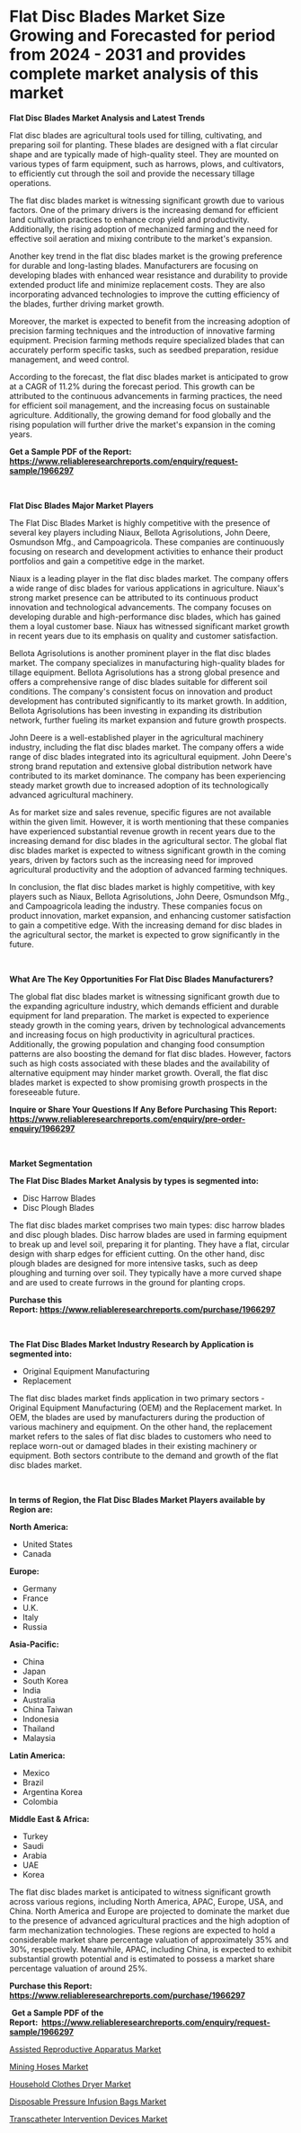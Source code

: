 <p><h1>Flat Disc Blades Market Size Growing and Forecasted for period from 2024 - 2031 and provides complete market analysis of this market</h1></p><p><strong>Flat Disc Blades Market Analysis and Latest Trends</strong></p>
<p><p>Flat disc blades are agricultural tools used for tilling, cultivating, and preparing soil for planting. These blades are designed with a flat circular shape and are typically made of high-quality steel. They are mounted on various types of farm equipment, such as harrows, plows, and cultivators, to efficiently cut through the soil and provide the necessary tillage operations.</p><p>The flat disc blades market is witnessing significant growth due to various factors. One of the primary drivers is the increasing demand for efficient land cultivation practices to enhance crop yield and productivity. Additionally, the rising adoption of mechanized farming and the need for effective soil aeration and mixing contribute to the market's expansion.</p><p>Another key trend in the flat disc blades market is the growing preference for durable and long-lasting blades. Manufacturers are focusing on developing blades with enhanced wear resistance and durability to provide extended product life and minimize replacement costs. They are also incorporating advanced technologies to improve the cutting efficiency of the blades, further driving market growth.</p><p>Moreover, the market is expected to benefit from the increasing adoption of precision farming techniques and the introduction of innovative farming equipment. Precision farming methods require specialized blades that can accurately perform specific tasks, such as seedbed preparation, residue management, and weed control.</p><p>According to the forecast, the flat disc blades market is anticipated to grow at a CAGR of 11.2% during the forecast period. This growth can be attributed to the continuous advancements in farming practices, the need for efficient soil management, and the increasing focus on sustainable agriculture. Additionally, the growing demand for food globally and the rising population will further drive the market's expansion in the coming years.</p></p>
<p><strong>Get a Sample PDF of the Report:&nbsp; <a href="https://www.reliableresearchreports.com/enquiry/request-sample/1966297">https://www.reliableresearchreports.com/enquiry/request-sample/1966297</a></strong></p>
<p>&nbsp;</p>
<p><strong>Flat Disc Blades Major Market Players</strong></p>
<p><p>The Flat Disc Blades Market is highly competitive with the presence of several key players including Niaux, Bellota Agrisolutions, John Deere, Osmundson Mfg., and Campoagricola. These companies are continuously focusing on research and development activities to enhance their product portfolios and gain a competitive edge in the market.</p><p>Niaux is a leading player in the flat disc blades market. The company offers a wide range of disc blades for various applications in agriculture. Niaux's strong market presence can be attributed to its continuous product innovation and technological advancements. The company focuses on developing durable and high-performance disc blades, which has gained them a loyal customer base. Niaux has witnessed significant market growth in recent years due to its emphasis on quality and customer satisfaction.</p><p>Bellota Agrisolutions is another prominent player in the flat disc blades market. The company specializes in manufacturing high-quality blades for tillage equipment. Bellota Agrisolutions has a strong global presence and offers a comprehensive range of disc blades suitable for different soil conditions. The company's consistent focus on innovation and product development has contributed significantly to its market growth. In addition, Bellota Agrisolutions has been investing in expanding its distribution network, further fueling its market expansion and future growth prospects.</p><p>John Deere is a well-established player in the agricultural machinery industry, including the flat disc blades market. The company offers a wide range of disc blades integrated into its agricultural equipment. John Deere's strong brand reputation and extensive global distribution network have contributed to its market dominance. The company has been experiencing steady market growth due to increased adoption of its technologically advanced agricultural machinery.</p><p>As for market size and sales revenue, specific figures are not available within the given limit. However, it is worth mentioning that these companies have experienced substantial revenue growth in recent years due to the increasing demand for disc blades in the agricultural sector. The global flat disc blades market is expected to witness significant growth in the coming years, driven by factors such as the increasing need for improved agricultural productivity and the adoption of advanced farming techniques.</p><p>In conclusion, the flat disc blades market is highly competitive, with key players such as Niaux, Bellota Agrisolutions, John Deere, Osmundson Mfg., and Campoagricola leading the industry. These companies focus on product innovation, market expansion, and enhancing customer satisfaction to gain a competitive edge. With the increasing demand for disc blades in the agricultural sector, the market is expected to grow significantly in the future.</p></p>
<p>&nbsp;</p>
<p><strong>What Are The Key Opportunities For Flat Disc Blades Manufacturers?</strong></p>
<p><p>The global flat disc blades market is witnessing significant growth due to the expanding agriculture industry, which demands efficient and durable equipment for land preparation. The market is expected to experience steady growth in the coming years, driven by technological advancements and increasing focus on high productivity in agricultural practices. Additionally, the growing population and changing food consumption patterns are also boosting the demand for flat disc blades. However, factors such as high costs associated with these blades and the availability of alternative equipment may hinder market growth. Overall, the flat disc blades market is expected to show promising growth prospects in the foreseeable future.</p></p>
<p><strong>Inquire or Share Your Questions If Any Before Purchasing This Report: <a href="https://www.reliableresearchreports.com/enquiry/pre-order-enquiry/1966297">https://www.reliableresearchreports.com/enquiry/pre-order-enquiry/1966297</a></strong></p>
<p>&nbsp;</p>
<p><strong>Market Segmentation</strong></p>
<p><strong>The Flat Disc Blades Market Analysis by types is segmented into:</strong></p>
<p><ul><li>Disc Harrow Blades</li><li>Disc Plough Blades</li></ul></p>
<p><p>The flat disc blades market comprises two main types: disc harrow blades and disc plough blades. Disc harrow blades are used in farming equipment to break up and level soil, preparing it for planting. They have a flat, circular design with sharp edges for efficient cutting. On the other hand, disc plough blades are designed for more intensive tasks, such as deep ploughing and turning over soil. They typically have a more curved shape and are used to create furrows in the ground for planting crops.</p></p>
<p><strong>Purchase this Report:&nbsp;<a href="https://www.reliableresearchreports.com/purchase/1966297">https://www.reliableresearchreports.com/purchase/1966297</a></strong></p>
<p>&nbsp;</p>
<p><strong>The Flat Disc Blades Market Industry Research by Application is segmented into:</strong></p>
<p><ul><li>Original Equipment Manufacturing</li><li>Replacement</li></ul></p>
<p><p>The flat disc blades market finds application in two primary sectors - Original Equipment Manufacturing (OEM) and the Replacement market. In OEM, the blades are used by manufacturers during the production of various machinery and equipment. On the other hand, the replacement market refers to the sales of flat disc blades to customers who need to replace worn-out or damaged blades in their existing machinery or equipment. Both sectors contribute to the demand and growth of the flat disc blades market.</p></p>
<p>&nbsp;</p>
<p><strong>In terms of Region, the Flat Disc Blades Market Players available by Region are:</strong></p>
<p>
    <p> <strong> North America: </strong>
        <ul>
            <li>United States</li>
            <li>Canada</li>
        </ul>
        </p> 
    <p> <strong> Europe: </strong>
        <ul>
            <li>Germany</li>
            <li>France</li>
            <li>U.K.</li>
            <li>Italy</li>
            <li>Russia</li>
        </ul>
        </p> 
    <p> <strong> Asia-Pacific: </strong>
        <ul>
            <li>China</li>
            <li>Japan</li>
            <li>South Korea</li>
            <li>India</li>
            <li>Australia</li>
            <li>China Taiwan</li>
            <li>Indonesia</li>
            <li>Thailand</li>
            <li>Malaysia</li>
        </ul>
        </p> 
    <p> <strong> Latin America: </strong>
        <ul>
            <li>Mexico</li>
            <li>Brazil</li>
            <li>Argentina Korea</li>
            <li>Colombia</li>
        </ul>
        </p> 
    <p> <strong> Middle East & Africa: </strong>
        <ul>
            <li>Turkey</li>
            <li>Saudi</li>
            <li>Arabia</li>
            <li>UAE</li>
            <li>Korea</li>
        </ul>
    </p>
    </p>
<p><p>The flat disc blades market is anticipated to witness significant growth across various regions, including North America, APAC, Europe, USA, and China. North America and Europe are projected to dominate the market due to the presence of advanced agricultural practices and the high adoption of farm mechanization technologies. These regions are expected to hold a considerable market share percentage valuation of approximately 35% and 30%, respectively. Meanwhile, APAC, including China, is expected to exhibit substantial growth potential and is estimated to possess a market share percentage valuation of around 25%.</p></p>
<p><strong>Purchase this Report: <a href="https://www.reliableresearchreports.com/purchase/1966297">https://www.reliableresearchreports.com/purchase/1966297</a></strong></p>
<p>&nbsp;<strong>Get a Sample PDF of the Report:&nbsp;&nbsp;<a href="https://www.reliableresearchreports.com/enquiry/request-sample/1966297">https://www.reliableresearchreports.com/enquiry/request-sample/1966297</a></strong></p>
<p><strong></strong></p>
<p><p><a href="https://medium.com/@sharonmurphy49/assisted-reproductive-apparatus-market-insight-market-trends-growth-forecasted-from-2023-to-2030-58b24ffedb55">Assisted Reproductive Apparatus Market</a></p><p><a href="https://github.com/ChiragRp1/Market-Research-Report-List-2/blob/main/mining-hoses-market.md">Mining Hoses Market</a></p><p><a href="https://github.com/ChiragRP21/Market-Research-Report-List-2/blob/main/household-clothes-dryer-market.md">Household Clothes Dryer Market</a></p><p><a href="https://medium.com/@sharonmurphy49/disposable-pressure-infusion-bags-market-trends-forecast-and-competitive-analysis-to-2030-414faa7f0672">Disposable Pressure Infusion Bags Market</a></p><p><a href="https://medium.com/@sharonmurphy49/transcatheter-intervention-devices-market-share-evolution-and-market-growth-trends-2023-2030-f3bfe842a802">Transcatheter Intervention Devices Market</a></p></p>